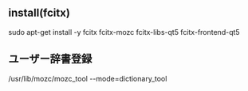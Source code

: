
## install(fcitx)

sudo apt-get install -y fcitx fcitx-mozc fcitx-libs-qt5 fcitx-frontend-qt5

## ユーザー辞書登録
/usr/lib/mozc/mozc_tool --mode=dictionary_tool
